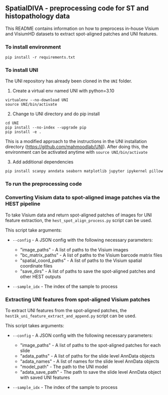 ## SpatialDIVA - preprocessing code for ST and histopathology data

This README contains information on how to preprocess in-house Visium and VisiumHD datasets to extract spot-aligned patches and UNI features.

### To install environment

```
pip install -r requirements.txt
```

### To install UNI

The UNI repository has already been cloned in the `UNI` folder. 

1. Create a virtual env named UNI with python=3.10

```
virtualenv --no-download UNI
source UNI/bin/activate
```

2. Change to UNI directory and do pip install 

```
cd UNI
pip install --no-index --upgrade pip
pip install -e .
```

This is a modified approach to the instructions in the UNI installation directory (https://github.com/mahmoodlab/UNI). After doing this, the environment can be activated anytime with `source UNI/bin/activate`

3. Add additional dependencies

```
pip install scanpy anndata seaborn matplotlib jupyter ipykernel pillow
```

### To run the preprocessing code 

### Converting Visium data to spot-aligned image patches via the HEST pipeline

To take Visium data and return spot-aligned patches of images for UNI feature extraction, the `hest_spot_align_process.py` script can be used. 

This script take arguments:

- `--config` - A JSON config with the following necessary parameters:
    - "image_paths" - A list of paths to the Visium images
    - "bc_matrix_paths" - A list of paths to the Visium barcode matrix files
    - "spatial_coord_paths" - A list of paths to the Visium spatial coordinate files
    - "save_dirs" - A list of paths to save the spot-aligned patches and other HEST outputs

- `--sample_idx` - The index of the sample to process

### Extracting UNI features from spot-aligned Visium patches 

To extract UNI features from the spot-aligned patches, the `hest1k_uni_feature_extract_and_append.py` script can be used.

This script takes arguments:

- `--config` - A JSON config with the following necessary parameters:
    - "image_paths" - A list of paths to the spot-aligned patches for each slide
    - "adata_paths" - A list of paths for the slide level AnnData objects
    - "adata_names" - A list of names for the slide level AnnData objects
    - "model_path" - The path to the UNI model
    - "adata_save_path" - The path to save the slide level AnnData object with saved UNI features

- `--sample_idx` - The index of the sample to process